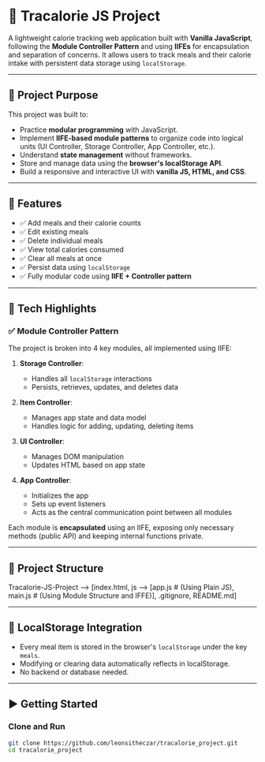 # 🥗 Tracalorie JS Project

A lightweight calorie tracking web application built with **Vanilla JavaScript**, following the **Module Controller Pattern** and using **IIFEs** for encapsulation and separation of concerns. It allows users to track meals and their calorie intake with persistent data storage using `localStorage`.

---

## 📌 Project Purpose

This project was built to:

- Practice **modular programming** with JavaScript.
- Implement **IIFE-based module patterns** to organize code into logical units (UI Controller, Storage Controller, App Controller, etc.).
- Understand **state management** without frameworks.
- Store and manage data using the **browser's localStorage API**.
- Build a responsive and interactive UI with **vanilla JS, HTML, and CSS**.

---

## 🚀 Features

- ✅ Add meals and their calorie counts  
- ✅ Edit existing meals  
- ✅ Delete individual meals  
- ✅ View total calories consumed  
- ✅ Clear all meals at once  
- ✅ Persist data using `localStorage`  
- ✅ Fully modular code using **IIFE + Controller pattern**

---

## 🧠 Tech Highlights

### ✅ Module Controller Pattern

The project is broken into 4 key modules, all implemented using IIFE:

1. **Storage Controller**:  
   - Handles all `localStorage` interactions  
   - Persists, retrieves, updates, and deletes data

2. **Item Controller**:  
   - Manages app state and data model  
   - Handles logic for adding, updating, deleting items

3. **UI Controller**:  
   - Manages DOM manipulation  
   - Updates HTML based on app state

4. **App Controller**:  
   - Initializes the app  
   - Sets up event listeners  
   - Acts as the central communication point between all modules

Each module is **encapsulated** using an IIFE, exposing only necessary methods (public API) and keeping internal functions private.

---

## 📁 Project Structure

Tracalorie-JS-Project --> [index.html, js --> [app.js # (Using Plain JS), main.js # (Using Module Structure and IFFE)], .gitignore, README.md]

---

## 💾 LocalStorage Integration

- Every meal item is stored in the browser's `localStorage` under the key `meals`.
- Modifying or clearing data automatically reflects in localStorage.
- No backend or database needed.

---

## ▶️ Getting Started

### Clone and Run

```bash
git clone https://github.com/leonsitheczar/tracalorie_project.git
cd tracalorie_project

